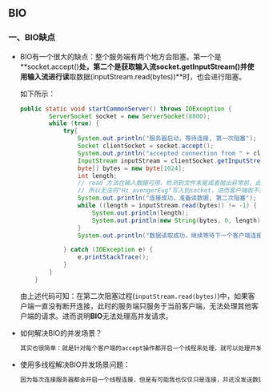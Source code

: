 ## BIO

### 一、BIO缺点

* BIO有一个很大的缺点：整个服务端有两个地方会阻塞。第一个是**socket.accept()**处，第二个是获取输入流socket.getInputStream()并使用输入流进行读**取数据(inputStream.read(bytes))**时，也会进行阻塞。

  如下所示：

  ```java
  public static void startCommonServer() throws IOException {
          ServerSocket socket = new ServerSocket(8800);
          while (true) {
              try{
                  System.out.println("服务器启动，等待连接, 第一次阻塞");
                  Socket clientSocket = socket.accept();
                  System.out.println("accepted connection from " + clientSocket);
                  InputStream inputStream = clientSocket.getInputStream();
                  byte[] bytes = new byte[1024];
                  int length;
                  // read 方法在输入数据可用、检测到文件末尾或者抛出异常前，此方法一直阻塞
                  // 所以无法将"Hi avengerEug"写入到socket，进而客户端收不到消息
                  System.out.println("连接成功，准备读数据, 第二次阻塞");
                  while ((length = inputStream.read(bytes)) != -1) {
                      System.out.println(length);
                      System.out.println(new String(bytes, 0, length));
                  }
                  System.out.println("数据读取成功，继续等待下一个客户端连接");
  
              } catch (IOException e) {
                  e.printStackTrace();
              }
          }
      }
  ```

  由上述代码可知：在第二次阻塞过程(`inputStream.read(bytes)`)中，如果客户端一直没有断开连接，此时的服务端只服务于当前客户端，无法处理其他客户端的请求。进而说明**BIO**无法处理高并发请求。

* 如何解决BIO的并发场景？

  ```txt
  其实也很简单：就是针对每个客户端的accept操作都开启一个线程来处理，就可以处理并发了，为了避免线程的上下文切换，可以使用线程池来解决创建线程耗资源的问题。
  ```

* 使用多线程解决BIO并发场景问题：

  ```txt
  因为每次连接服务器都会开启一个线程连接，但是有可能我也仅仅只是连接，并还没发送数据，此时这个线程是不是比较浪费，单单是为了连接而开启的。
  ```

  

  

